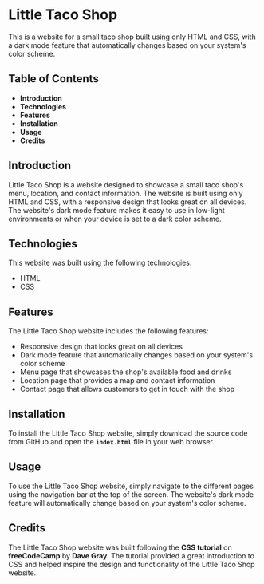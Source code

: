 # Little Taco Shop
This is a website for a small taco shop built using only HTML and CSS, with a dark mode feature that automatically changes based on your system's color scheme.

## Table of Contents
- **Introduction**
- **Technologies**
- **Features**
- **Installation**
- **Usage**
- **Credits**

## Introduction
Little Taco Shop is a website designed to showcase a small taco shop's menu, location, and contact information. The website is built using only HTML and CSS, with a responsive design that looks great on all devices. The website's dark mode feature makes it easy to use in low-light environments or when your device is set to a dark color scheme.

## Technologies
This website was built using the following technologies:

- HTML
- CSS

## Features
The Little Taco Shop website includes the following features:

- Responsive design that looks great on all devices
- Dark mode feature that automatically changes based on your system's color scheme
- Menu page that showcases the shop's available food and drinks
- Location page that provides a map and contact information
- Contact page that allows customers to get in touch with the shop

## Installation
To install the Little Taco Shop website, simply download the source code from GitHub and open the **`index.html`** file in your web browser.

## Usage
To use the Little Taco Shop website, simply navigate to the different pages using the navigation bar at the top of the screen. The website's dark mode feature will automatically change based on your system's color scheme.

## Credits
The Little Taco Shop website was built following the **CSS tutorial** on **freeCodeCamp** by **Dave Gray**. The tutorial provided a great introduction to CSS and helped inspire the design and functionality of the Little Taco Shop website.

